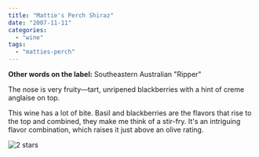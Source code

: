```yaml
---
title: "Mattie's Perch Shiraz"
date: "2007-11-11"
categories:
  - "wine"
tags:
  - "matties-perch"
---
```


**Other words on the label:** Southeastern Australian "Ripper"

The nose is very fruity—tart, unripened blackberries with a hint of creme anglaise on top.

This wine has a lot of bite. Basil and blackberries are the flavors that rise to the top and combined, they make me think of a stir-fry. It's an intriguing flavor combination, which raises it just above an olive rating.

![2 stars](http://s3.amazonaws.com/thegourmez-wpmedia/2009/02/rating_chicken11.gif "rating_chicken11")
